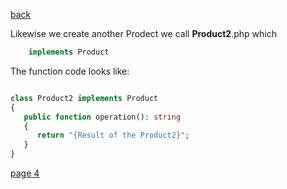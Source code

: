 [back](./page02.md)

Likewise we create another Prodect we call **Product2**.php which 

```php
    implements Product
```
The function code looks like:


```php

class Product2 implements Product
{
   public function operation(): string
   {
      return "{Result of the Product2}";
   }
}

```


[page 4](./page04.md)
